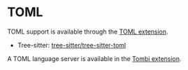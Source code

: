 # TOML

TOML support is available through the [TOML extension](https://zed.dev/extensions/toml).

- Tree-sitter: [tree-sitter/tree-sitter-toml](https://github.com/tree-sitter/tree-sitter-toml)

A TOML language server is available in the [Tombi extension](https://zed.dev/extensions/tombi).

